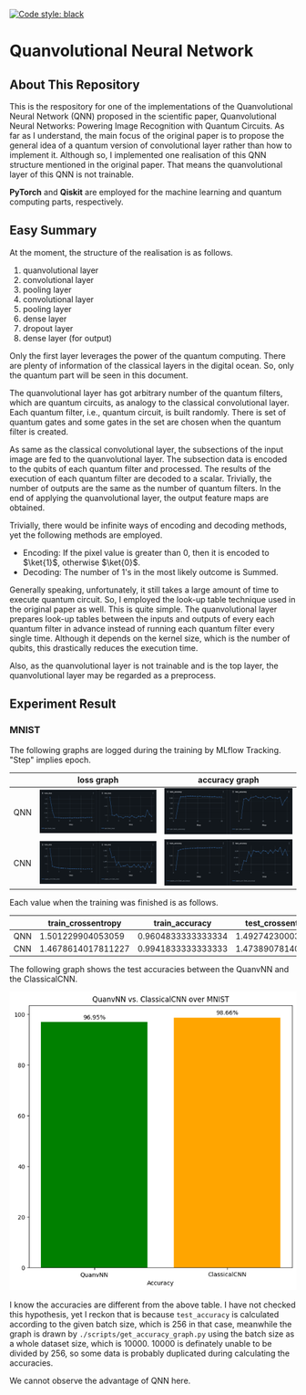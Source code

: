 [![Code style: black](https://img.shields.io/badge/code%20style-black-000000.svg)](https://github.com/psf/black)

# Quanvolutional Neural Network
## About This Repository
This is the respository for one of the implementations of the Quanvolutional Neural Network (QNN) proposed in the scientific paper, Quanvolutional Neural Networks: Powering Image Recognition with Quantum Circuits. As far as I understand, the main focus of the original paper is to propose the general idea of a quantum version of convolutional layer rather than how to implement it. Although so, I implemented one realisation of this QNN structure mentioned in the original paper. That means the quanvolutional layer of this QNN is not trainable.

**PyTorch** and **Qiskit** are employed for the machine learning and quantum computing parts, respectively.

## Easy Summary
At the moment, the structure of the realisation is as follows.

1. quanvolutional layer
2. convolutional layer
3. pooling layer
4. convolutional layer
5. pooling layer
6. dense layer
7. dropout layer
8. dense layer (for output)

Only the first layer leverages the power of the quantum computing. There are plenty of information of the classical layers in the digital ocean. So, only the quantum part will be seen in this document.

The quanvolutional layer has got arbitrary number of the quantum filters, which are quantum circuits, as analogy to the classical convolutional layer. Each quantum filter, i.e., quantum circuit, is built randomly. There is set of quantum gates and some gates in the set are chosen when the quantum filter is created.

As same as the classical convolutional layer, the subsections of the input image are fed to the quanvolutional layer. The subsection data is encoded to the qubits of each quantum filter and processed. The results of the execution of each quantum filter are decoded to a scalar. Trivially, the number of outputs are the same as the number of quantum filters. In the end of applying the quanvolutional layer, the output feature maps are obtained.

Trivially, there would be infinite ways of encoding and decoding methods, yet the following methods are employed.

- Encoding: If the pixel value is greater than 0, then it is encoded to $\ket{1}$, otherwise $\ket{0}$.
- Decoding: The number of 1's in the most likely outcome is Summed.

Generally speaking, unfortunately, it still takes a large amount of time to execute quantum circuit. So, I employed the look-up table technique used in the original paper as well. This is quite simple. The quanvolutional layer prepares look-up tables between the inputs and outputs of every each quantum filter in advance instead of running each quantum filter every single time. Although it depends on the kernel size, which is the number of qubits, this drastically reduces the execution time.

Also, as the quanvolutional layer is not trainable and is the top layer, the quanvolutional layer may be regarded as a preprocess.

## Experiment Result
### MNIST
The following graphs are logged during the training by MLflow Tracking. "Step" implies epoch.

|  | loss graph | accuracy graph |
| --- | --- | --- |
| QNN | ![the graphs of loss values of QNN](./images/mnist_qnn_losses.png) | ![the graphs of accuracies of QNN](./images/mnist_qnn_accuracies.png) |
| CNN | ![the graphs of loss values of CNN](./images/mnist_cnn_losses.png) | ![the graphs of accuracies of CNN](./images/mnist_cnn_accuracies.png) |

Each value when the training was finished is as follows.

| | train_crossentropy | train_accuracy | test_crossentropy | test_accuracy |
| --- | --- | --- | --- | --- |
| QNN | 1.501229904053059 | 0.9604833333333334 | 1.4927423000335693 | 0.9706 |
| CNN | 1.4678614017811227 | 0.9941833333333333 | 1.473890781402588 | 0.9869 |

The following graph shows the test accuracies between the QuanvNN and the ClassicalCNN.

![test accuracies between QuanvNN and ClassicalCNN](./images/mnist_accuracy_graph.png)

I know the accuracies are different from the above table. I have not checked this hypothesis, yet I reckon that is because `test_accuracy` is calculated according to the given batch size, which is 256 in that case, meanwhile the graph is drawn by `./scripts/get_accuracy_graph.py` using the batch size as a whole dataset size, which is 10000. 10000 is definately unable to be divided by 256, so some data is probably duplicated during calculating the accuracies.

We cannot observe the advantage of QNN here.

